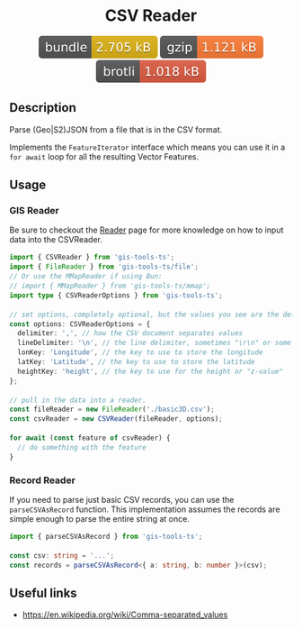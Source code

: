 <h1 style="text-align: center;">
  <div align="center">CSV Reader</div>
</h1>

<p align="center">
  <img src="../../assets/badges/csv-file.svg" alt="csv-file-ts">
  <img src="../../assets/badges/csv-gzip.svg" alt="csv-gzip-ts">
  <img src="../../assets/badges/csv-brotli.svg" alt="csv-brotli-ts">
</p>

## Description

Parse (Geo|S2)JSON from a file that is in the CSV format.

Implements the `FeatureIterator` interface which means you can use it in a `for await` loop for all the resulting Vector Features.

## Usage

### GIS Reader

Be sure to checkout the [Reader](reader.md) page for more knowledge on how to input data into the CSVReader.

```ts
import { CSVReader } from 'gis-tools-ts';
import { FileReader } from 'gis-tools-ts/file';
// Or use the MMapReader if using Bun:
// import { MMapReader } from 'gis-tools-ts/mmap';
import type { CSVReaderOptions } from 'gis-tools-ts';

// set options, completely optional, but the values you see are the default.
const options: CSVReaderOptions = {
  delimiter: ',', // how the CSV document separates values
  lineDelimiter: '\n', // the line delimiter, sometimes "\r\n" or some specializ unicode character
  lonKey: 'Longitude', // the key to use to store the longitude
  latKey: 'Latitude', // the key to use to store the latitude
  heightKey: 'height', // the key to use for the height or "z-value"
};

// pull in the data into a reader.
const fileReader = new FileReader('./basic3D.csv');
const csvReader = new CSVReader(fileReader, options);

for await (const feature of csvReader) {
  // do something with the feature
}
```

### Record Reader

If you need to parse just basic CSV records, you can use the `parseCSVAsRecord` function.
This implementation assumes the records are simple enough to parse the entire string at once.

```ts
import { parseCSVAsRecord } from 'gis-tools-ts';

const csv: string = '...';
const records = parseCSVAsRecord<{ a: string, b: number }>(csv);
```

## Useful links

- <https://en.wikipedia.org/wiki/Comma-separated_values>
